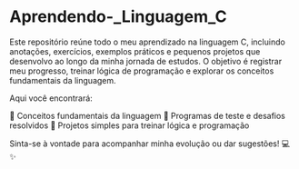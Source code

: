 # Aprendendo-_Linguagem_C
Este repositório reúne todo o meu aprendizado na linguagem C, incluindo anotações, exercícios, exemplos práticos e pequenos projetos que desenvolvo ao longo da minha jornada de estudos. O objetivo é registrar meu progresso, treinar lógica de programação e explorar os conceitos fundamentais da linguagem.

Aqui você encontrará:

🧠 Conceitos fundamentais da linguagem
🧪 Programas de teste e desafios resolvidos
🚀 Projetos simples para treinar lógica e programação

Sinta-se à vontade para acompanhar minha evolução ou dar sugestões! 💻✨

